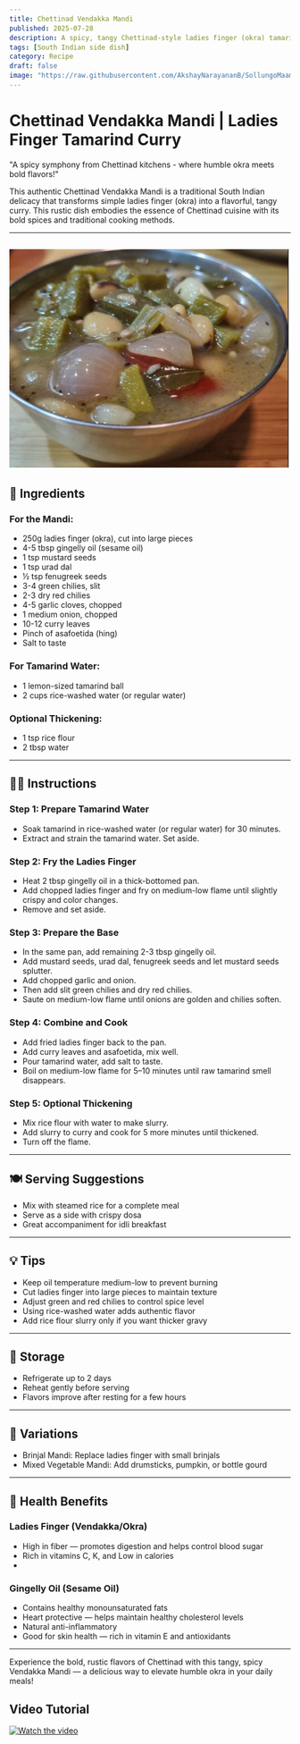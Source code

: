 ```yaml
---
title: Chettinad Vendakka Mandi  
published: 2025-07-28  
description: A spicy, tangy Chettinad-style ladies finger (okra) tamarind curry cooked with bold spices and gingelly oil. Perfect with rice, dosa, or chapati.  
tags: [South Indian side dish]  
category: Recipe  
draft: false  
image: "https://raw.githubusercontent.com/AkshayNarayananB/SollungoMaami/master/images/vendakai.png"
---
```


#  Chettinad Vendakka Mandi | Ladies Finger Tamarind Curry

"A spicy symphony from Chettinad kitchens - where humble okra meets bold flavors!"

This authentic Chettinad Vendakka Mandi is a traditional South Indian delicacy that transforms simple ladies finger (okra) into a flavorful, tangy curry. This rustic dish embodies the essence of Chettinad cuisine with its bold spices and traditional cooking methods.

---
![vendakai](https://raw.githubusercontent.com/AkshayNarayananB/SollungoMaami/master/images/vendakai.png)
---

## 🛒 Ingredients

### For the Mandi:
- 250g ladies finger (okra), cut into large pieces  
- 4-5 tbsp gingelly oil (sesame oil)  
- 1 tsp mustard seeds  
- 1 tsp urad dal  
- ½ tsp fenugreek seeds  
- 3-4 green chilies, slit  
- 2-3 dry red chilies  
- 4-5 garlic cloves, chopped  
- 1 medium onion, chopped  
- 10-12 curry leaves  
- Pinch of asafoetida (hing)  
- Salt to taste  

### For Tamarind Water:
- 1 lemon-sized tamarind ball  
- 2 cups rice-washed water (or regular water)  

### Optional Thickening:
- 1 tsp rice flour  
- 2 tbsp water  

---

## 👩‍🍳 Instructions

### Step 1: Prepare Tamarind Water  
- Soak tamarind in rice-washed water (or regular water) for 30 minutes.  
- Extract and strain the tamarind water. Set aside.

### Step 2: Fry the Ladies Finger  
- Heat 2 tbsp gingelly oil in a thick-bottomed pan.  
- Add chopped ladies finger and fry on medium-low flame until slightly crispy and color changes.  
- Remove and set aside.

### Step 3: Prepare the Base  
- In the same pan, add remaining 2-3 tbsp gingelly oil.  
- Add mustard seeds, urad dal, fenugreek seeds and let mustard seeds splutter.  
- Add chopped garlic and onion.  
- Then add slit green chilies and dry red chilies.  
- Saute on medium-low flame until onions are golden and chilies soften.

### Step 4: Combine and Cook  
- Add fried ladies finger back to the pan.  
- Add curry leaves and asafoetida, mix well.  
- Pour tamarind water, add salt to taste.  
- Boil on medium-low flame for 5–10 minutes until raw tamarind smell disappears.

### Step 5: Optional Thickening  
- Mix rice flour with water to make slurry.  
- Add slurry to curry and cook for 5 more minutes until thickened.  
- Turn off the flame.

---

## 🍽️ Serving Suggestions

- Mix with steamed rice for a complete meal  
- Serve as a side with crispy dosa  
- Great accompaniment for idli breakfast  

---

## 💡 Tips

- Keep oil temperature medium-low to prevent burning  
- Cut ladies finger into large pieces to maintain texture  
- Adjust green and red chilies to control spice level  
- Using rice-washed water adds authentic flavor  
- Add rice flour slurry only if you want thicker gravy  

---

## 🧊 Storage

- Refrigerate up to 2 days  
- Reheat gently before serving  
- Flavors improve after resting for a few hours  

---

## 🔄 Variations

- Brinjal Mandi: Replace ladies finger with small brinjals  
- Mixed Vegetable Mandi: Add drumsticks, pumpkin, or bottle gourd  

---
## 🌿 Health Benefits

### Ladies Finger (Vendakka/Okra)
- High in fiber — promotes digestion and helps control blood sugar  
- Rich in vitamins C, K, and  Low in calories
- 
### Gingelly Oil (Sesame Oil)
- Contains healthy monounsaturated fats  
- Heart protective — helps maintain healthy cholesterol levels  
- Natural anti-inflammatory  
- Good for skin health — rich in vitamin E and antioxidants  

---
Experience the bold, rustic flavors of Chettinad with this tangy, spicy Vendakka Mandi — a delicious way to elevate humble okra in your daily meals!



## Video Tutorial

[![Watch the video](https://img.youtube.com/vi/Fleui6v9_lE/0.jpg)](https://youtu.be/Fleui6v9_lE?si=zs5RpwQ9ESCrYuKo)
